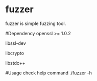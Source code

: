 # fuzzer
fuzzer is simple fuzzing tool.

#Dependency
openssl >= 1.0.2

libssl-dev

libcrypto

libstdc++

#Usage
check help command
./fuzzer -h
